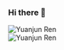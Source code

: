### Hi there 👋

<img align="middle" src="https://github-readme-stats.vercel.app/api?username=wtffqbpl&count_private=true&show_icons=true&theme=dark" alt="Yuanjun Ren" />


<br />

<img align="middle" src="https://github-readme-stats.vercel.app/api/top-langs/?username=wtffqbpl&layout=compact&theme=dark" alt="Yuanjun Ren" />

<br />

